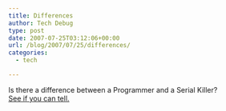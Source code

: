 ```yaml
---
title: Differences
author: Tech Debug
type: post
date: 2007-07-25T03:12:06+00:00
url: /blog/2007/07/25/differences/
categories:
  - tech

---
```

Is there a difference between a Programmer and a Serial Killer?  
[See if you can tell.][1]

 [1]: http://www.malevole.com/mv/misc/killerquiz/